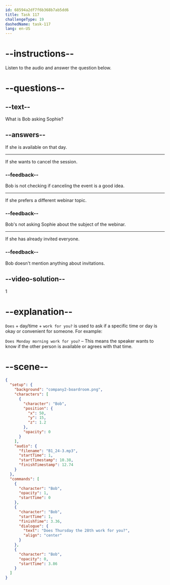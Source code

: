 ```yaml
---
id: 68594a2df7f6b368b7ab5dd6
title: Task 117
challengeType: 19
dashedName: task-117
lang: en-US
---
```


<!-- (Audio) Bob: Does Thursday the 28th work for you? -->

# --instructions--

Listen to the audio and answer the question below.

# --questions--

## --text--

What is Bob asking Sophie?

## --answers--

If she is available on that day.

---

If she wants to cancel the session.

### --feedback--

Bob is not checking if canceling the event is a good idea.

---

If she prefers a different webinar topic.

### --feedback--

Bob's not asking Sophie about the subject of the webinar.

---

If she has already invited everyone.

### --feedback--

Bob doesn't mention anything about invitations.

## --video-solution--

1

# --explanation--

`Does` + day/time + `work for you?` is used to ask if a specific time or day is okay or convenient for someone. For example:

`Does Monday morning work for you?` – This means the speaker wants to know if the other person is available or agrees with that time.

# --scene--

```json
{
  "setup": {
    "background": "company2-boardroom.png",
    "characters": [
      {
        "character": "Bob",
        "position": {
          "x": 50,
          "y": 15,
          "z": 1.2
        },
        "opacity": 0
      }
    ],
    "audio": {
      "filename": "B1_24-3.mp3",
      "startTime": 1,
      "startTimestamp": 10.38,
      "finishTimestamp": 12.74
    }
  },
  "commands": [
    {
      "character": "Bob",
      "opacity": 1,
      "startTime": 0
    },
    {
      "character": "Bob",
      "startTime": 1,
      "finishTime": 3.36,
      "dialogue": {
        "text": "Does Thursday the 28th work for you?",
        "align": "center"
      }
    },
    {
      "character": "Bob",
      "opacity": 0,
      "startTime": 3.86
    }
  ]
}
```
